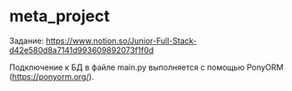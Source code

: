 # meta_project
Задание: https://www.notion.so/Junior-Full-Stack-d42e580d8a7141d993609892073f1f0d

Подключение к БД в файле main.py выполняется с помощью PonyORM (https://ponyorm.org/). 
